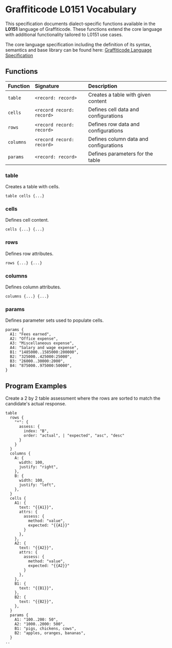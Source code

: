 # Graffiticode L0151 Vocabulary

This specification documents dialect-specific functions available in the
**L0151** language of Graffiticode. These functions extend the core language
with additional functionality tailored to L0151 use cases.

The core language specification including the definition of its syntax,
semantics and base library can be found here:
[Graffiticode Language Specification](./graffiticode-language-spec.html)

## Functions

| Function | Signature | Description |
| :------- | :-------- | :---------- |
| `table`  | `<record: record>` | Creates a table with given content |
| `cells`  | `<record record: record>` | Defines cell data and configurations |
| `rows`   | `<record record: record>` | Defines row data and configurations |
| `columns`| `<record record: record>` | Defines column data and configurations |
| `params` | `<record: record>` | Defines parameters for the table |

### table

Creates a table with cells.

```
table cells {...}
```

### cells

Defines cell content.

```
cells {...} {...}
```

### rows

Defines row attributes.

```
rows {...} {...}
```

### columns

Defines column attributes.

```
columns {...} {...}
```

### params

Defines parameter sets used to populate cells.

```
params {
  A1: "Fees earned",
  A2: "Office expense",
  A3: "Miscellaneous expense",
  A4: "Salary and wage expense",
  B1: "1485000..1585000:200000",
  B2: "325000..425000:25000",
  B3: "26000..30000:2000",
  B4: "875000..975000:50000",
}
```

## Program Examples

Create a 2 by 2 table assessment where the rows are sorted to match the
candidate's actual response.

```
table 
  rows {
    "*": {
      assess: {
        index: "B",
        order: "actual", | "expected", "asc", "desc"
      }
    }
  }
  columns {
    A: {
      width: 100,
      justify: "right",
    },
    B: {
      width: 100,
      justify: "left",
    },
  }
  cells {
    A1: {
      text: "{{A1}}",
      attrs: {
        assess: {
          method: "value",
          expected: "{{A1}}"
        }
      },
    },
    A2: {
      text: "{{A2}}",
      attrs: {
        assess: {
          method: "value",
          expected: "{{A2}}"
        }
      },
    },
    B1: {
      text: "{{B1}}",
    },
    B2: {
      text: "{{B2}}",
    },
  }
  params {
    A1: "100..200: 50",
    A2: "1000..2000: 500",
    B1: "pigs, chickens, cows",
    B2: "apples, oranges, bananas",
  }
..
```
